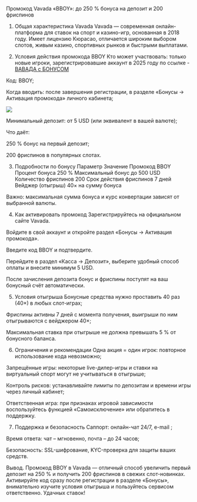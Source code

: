 Промокод Vavada «BBOY»: до 250 % бонуса на депозит и 200 фриспинов

1. Общая характеристика Vavada
Vavada — современная онлайн-платформа для ставок на спорт и казино-игр, основанная в 2018 году. Имеет лицензию Кюрасао, отличается широким выбором слотов, живым казино, спортивных рынков и быстрыми выплатами.

2. Условия действия промокода BBOY
Кто может участвовать: только новые игроки, зарегистрировавшие аккаунт в 2025 году по ссылке - <a href="https://goo.su/aWQPFD">ВАВАДА с БОНУСОМ<a/>

Код: BBOY;

Когда вводить: после завершения регистрации, в разделе «Бонусы → Активация промокода» личного кабинета;

<img src=https://wpsolutions.ru/wp-content/uploads/2025/05/ChatGPT-Image-21-maya-2025-g.-11_13_28.png></img>

Минимальный депозит: от 5 USD (или эквивалент в вашей валюте);

Что даёт:

250 % бонус на первый депозит;

200 фриспинов в популярных слотах.

3. Подробности по бонусу
Параметр	Значение
Промокод	BBOY
Процент бонуса	250 %
Максимальный бонус	до 500 USD
Количество фриспинов	200
Срок действия фриспинов	7 дней
Вейджер (отыгрыш)	40× на сумму бонуса

Важно: максимальная сумма бонуса и курс конвертации зависят от выбранной валюты.

4. Как активировать промокод
Зарегистрируйтесь на официальном сайте Vavada.

Войдите в свой аккаунт и откройте раздел «Бонусы → Активация промокода».

Введите код BBOY и подтвердите.

Перейдите в раздел «Касса → Депозит», выберите удобный способ оплаты и внесите минимум 5 USD.

После зачисления депозита бонус и фриспины поступят на ваш бонусный счёт автоматически.

5. Условия отыгрыша
Бонусные средства нужно проставить 40 раз (40×) в любых слот-играх;

Фриспины активны 7 дней с момента получения, выигрыши по ним отыгрываются с вейджером 40×;

Максимальная ставка при отыгрыше не должна превышать 5 % от бонусного баланса.

6. Ограничения и рекомендации
Одна акция = один игрок: повторное использование кода невозможно;

Запрещённые игры: некоторые live-дилер-игры и ставки на виртуальный спорт могут не учитываться в отыгрыше;

Контроль рисков: устанавливайте лимиты по депозитам и времени игры через личный кабинет;

Ответственная игра: при признаках игровой зависимости воспользуйтесь функцией «Самоисключение» или обратитесь в поддержку.

7. Поддержка и безопасность
Саппорт: онлайн-чат 24/7, e-mail ;

Время ответа: чат – мгновенно, почта – до 24 часов;

Безопасность: SSL-шифрование, KYC-проверка для защиты ваших средств.

Вывод.
Промокод BBOY в Vavada — отличный способ увеличить первый депозит на 250 % и получить 200 фриспинов в свежих слот-новинках. Активируйте код сразу после регистрации в разделе «Бонусы», внимательно изучите условия отыгрыша и пользуйтесь сервисом ответственно. Удачных ставок!
